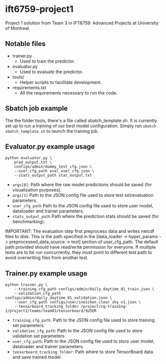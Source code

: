 # ift6759-project1

Project 1 solution from Team 3 in IFT6759: Advanced Projects
at University of Montreal.

## Notable files

* trainer.py
  * Used to train the predictor.
* evaluator.py
  * Used to evaluate the predictor.
* tools/
  * Helper scripts to facilitate development.
* requirements.txt
  * All the requirements necessary to run the code.

## Sbatch job example

The the folder tools, there's a file called sbatch_template.sh.
It is currently set up to run a training of our best model configuration.
Simply run `sbatch sbatch_template.sh` to launch the training job.

## Evaluator.py example usage

```
python evaluator.py \
    pred_output.txt \
    configs/admin/dummy_test_cfg.json \
    --user_cfg_path eval_user_cfg.json \
    --stats_output_path stat_output.txt
```

* `args[0]`: Path where the raw model predictions should be saved (for visualization purposes).
* `args[1]` Path to the JSON config file used to store test set/evaluation parameters.
* `user_cfg_path` Path to the JSON config file used to store user model, dataloader and trainer parameters.
* `stats_output_path` Path where the prediction stats should be saved (for benchmarking).

IMPORTANT: The evaluation step first preprocess data and writes netcdf files to disk.
This is the path specified in the [data_loader -> hyper_params -> preprocessed_data_source -> test]
section of user_cfg_path. The default path provided should have read/write permission for
everyone. If multiple tests are to be run concurrently, they must point to
different test path to avoid overwriting files from another test.

## Trainer.py example usage

```
python trainer.py \
    --training_cfg_path configs/admin/daily_daytime_01_train.json \
    --validation_cfg_path configs/admin/daily_daytime_01_validation.json \
    --user_cfg_path configs/user/ineichen_clear_sky_v1.json \
    --tensorboard_tracking_folder /project/cq-training-1/project1/teams/team03/tensorboard/$USER
```

* `training_cfg_path`: Path to the JSON config file used to store training set parameters.
* `validation_cfg_path`: Path to the JSON config file used to store validation set parameters.
* `user_cfg_path`: Path to the JSON config file used to store user model, dataloader and trainer parameters.
* `tensorboard_tracking_folder`: Path where to store TensorBoard data and save trained model. 
